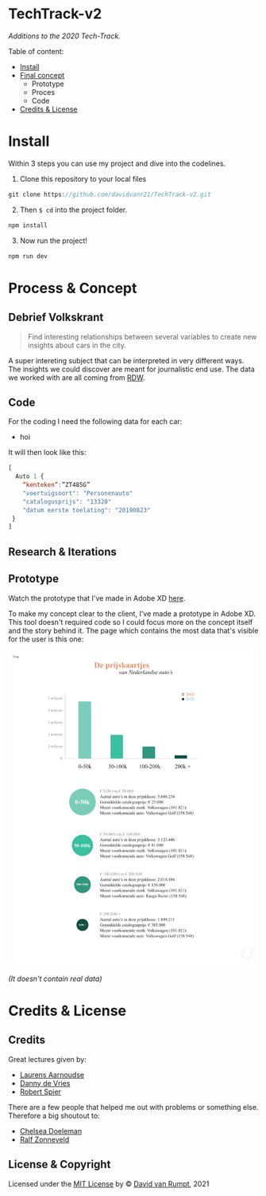 # TechTrack-v2
<em>Additions to the 2020 Tech-Track.</em>

Table of content:
- [Install](#install)
- [Final concept](#final-concept)
  - Prototype
  - Proces 
  - Code
- [Credits & License](#credits--license)

# Install
Within 3 steps you can use my project and dive into the codelines.

1. Clone this repository to your local files
```js
git clone https://github.com/davidvanr21/TechTrack-v2.git
```
2. Then ```$ cd``` into the project folder.
```js
npm install
```
3. Now run the project!
```js
npm run dev
```

# Process & Concept
## Debrief Volkskrant
> Find interesting relationships between several variables to create new insights about cars in the city.

A super intereting subject that can be interpreted in very different ways. The insights we could discover are meant for journalistic end use. The data we worked with are all coming from [RDW](https://opendata.rdw.nl/browse?category=Parkeren&provenance=official). 

## Code
For the coding I need the following data for each car:
- hoi

It will then look like this:
```js
[
  Auto 1 {
    “kenteken”:”ZT485G”
    "voertuigsoort": "Personenauto"
    "catalogusprijs": "13320"
    "datum eerste toelating": "20190823"
 }
]
```

## Research & Iterations

## Prototype
Watch the prototype that I've made in Adobe XD [here](https://xd.adobe.com/view/1e9ea04d-a1aa-40b8-9b5f-229c5f7e1a55-4bcd/?fullscreen).

To make my concept clear to the client, I've made a prototype in Adobe XD. This tool doesn't required code so I could focus more on the concept itself and the story behind it. The page which contains the most data that's visible for the user is this one:

 ![Datavisualisation, car prices in the Netherlands](img/dataviz-Volkskrant.png)

<em>(It doesn't contain real data)</em>


# Credits & License
## Credits
Great lectures given by:
- [Laurens Aarnoudse](https://github.com/Razpudding)
- [Danny de Vries](https://github.com/dandevri)
- [Robert Spier](https://github.com/roberrrt-s)

There are a few people that helped me out with problems or something else. Therefore a big shoutout to:
- [Chelsea Doeleman](https://github.com/chelseadoeleman)
- [Ralf Zonneveld](https://github.com/ralfz123)

## License & Copyright
Licensed under the [MIT License](https://github.com/davidvanr21/functional-programming/blob/main/LICENSE) by © [David van Rumpt](https://github.com/davidvanr21), 2021
